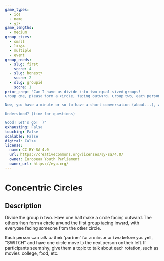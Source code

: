 ```yaml
---
game_types:
  - ice
  - name
  - gtk
game_lengths:
  - medium
group_sizes:
  - small
  - large
  - multiple
  - event
group_needs:
  - slug: first
    score: 4
  - slug: honesty
    score: 2
  - slug: groupid
    score: 1
prior_prep: "Can I have us divide into two equal-sized groups!
Group one, please form a circle, facing outward. Group two, each person find a partner from group one and look deep in their eyes! One partner per person! 

Now, you have a minute or so to have a short conversation (about...), and when I say 'Switch' the group in the middle will move clockwise to the next partner from the outside group. 

Understood? (time for questions)

Good! Let's go! ;)"
exhausting: False
touching: False
scalable: False
digital: False
license:
  name: CC BY-SA 4.0
  url: https://creativecommons.org/licenses/by-sa/4.0/
  owner: European Youth Parliament
  owner_url: https://eyp.org/
---
```

# Concentric Circles

## Description
Divide the group in two. Have one half make a circle facing outward. The others then form a circle around the first group facing inward, with everyone facing someone from the other circle. 

Each person can talk to their 'partner' for a minute or two before you yell, "SWITCH" 
and have one circle move to the next person on their left. If participants seem shy, give them a topic to talk about each rotation, such as movies, college, food, etc.
